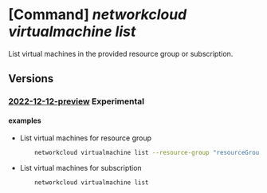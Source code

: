 # [Command] _networkcloud virtualmachine list_

List virtual machines in the provided resource group or subscription.

## Versions

### [2022-12-12-preview](/Resources/mgmt-plane/L3N1YnNjcmlwdGlvbnMve30vcHJvdmlkZXJzL21pY3Jvc29mdC5uZXR3b3JrY2xvdWQvdmlydHVhbG1hY2hpbmVz/2022-12-12-preview.xml) **Experimental**

<!-- mgmt-plane /subscriptions/{}/providers/microsoft.networkcloud/virtualmachines 2022-12-12-preview -->
<!-- mgmt-plane /subscriptions/{}/resourcegroups/{}/providers/microsoft.networkcloud/virtualmachines 2022-12-12-preview -->

#### examples

- List virtual machines for resource group
    ```bash
        networkcloud virtualmachine list --resource-group "resourceGroupName"
    ```

- List virtual machines for subscription
    ```bash
        networkcloud virtualmachine list
    ```
